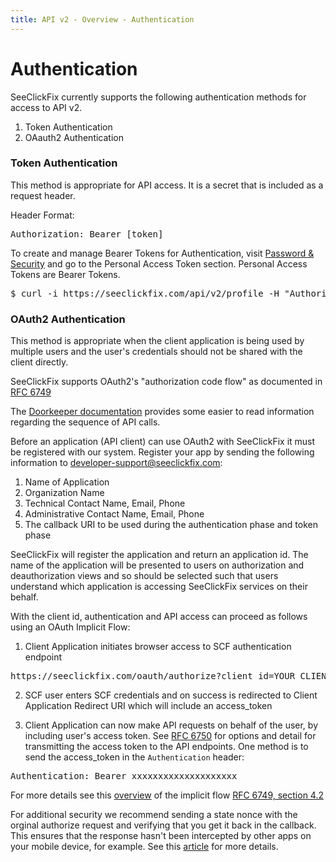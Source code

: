 ```yaml
---
title: API v2 - Overview - Authentication
---
```


# Authentication

SeeClickFix currently supports the following authentication methods for access to API v2.
1. Token Authentication
1. OAauth2 Authentication

### Token Authentication
This method is appropriate for API access. It is a secret that is included as a request header.

Header Format:
<pre class="terminal">
Authorization: Bearer [token]
</pre>

To create and manage Bearer Tokens for Authentication, visit [Password & Security](https://account.civicplus.com/security) and go to the Personal Access Token section. Personal Access Tokens are Bearer Tokens.

<pre class="terminal">
$ curl -i https://seeclickfix.com/api/v2/profile -H "Authorization: Bearer test-08/12/2024-01/01/2025-xxxxxxxxxxxxxx"
</pre>


### OAuth2 Authentication

This method is appropriate when the client application is being used by multiple users
and the user's credentials should not be shared with the client directly.

SeeClickFix supports OAuth2's "authorization code flow" as documented in [RFC 6749](https://tools.ietf.org/html/rfc6749#section-4.1)

The [Doorkeeper documentation](https://github.com/doorkeeper-gem/doorkeeper/wiki/authorization-flow) provides some easier to read information regarding the sequence of API calls.


Before an application (API client) can use OAuth2 with SeeClickFix it must be registered
with our system. Register your app by sending the following information to
developer-support@seeclickfix.com:

1. Name of Application
1. Organization Name
1. Technical Contact Name, Email, Phone
1. Administrative Contact Name, Email, Phone
1. The callback URI to be used during the authentication phase and token phase

SeeClickFix will register the application and return an application id.
The name of the application will be presented to users on authorization and
deauthorization views and so should be selected such that users understand
which application is accessing SeeClickFix services on their behalf.

With the client id, authentication and API access can proceed as follows using an OAuth Implicit Flow:

1. Client Application initiates browser access to SCF authentication endpoint

<pre class="terminal">
https://seeclickfix.com/oauth/authorize?client_id=YOUR_CLIENT_ID&redirect_uri=YOUR_REDIRECT_URI&response_type=token
</pre>

2. SCF user enters SCF credentials and on success is redirected to Client Application Redirect URI which will include an access_token

3. Client Application can now make API requests on behalf of the user, by including user's access token. See [RFC 6750](http://tools.ietf.org/html/rfc6750#section-2.1) for options and detail for transmitting the access token to the API endpoints. One method is to send the access_token in the `Authentication` header:

<pre class="terminal">
Authentication: Bearer xxxxxxxxxxxxxxxxxxxx
</pre>

For more details see this [overview](https://auth0.com/docs/flows/concepts/implicit) of the implicit flow [RFC 6749, section 4.2](https://tools.ietf.org/html/rfc6749#section-4.2)

For additional security we recommend sending a state nonce with the orginal authorize request and verifying that you get it back in the callback. This ensures that the response hasn't been intercepted by other apps on your mobile device, for example.  See this [article](https://auth0.com/docs/protocols/oauth2/oauth-state) for more details.
